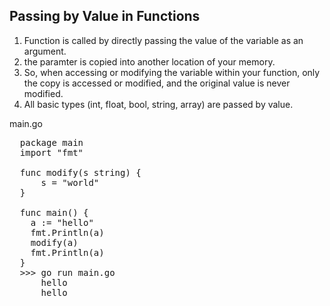 ## Passing by Value in Functions

1.  Function is called by directly passing the value of the variable as an argument.
2.  the paramter is copied into another location of your memory.
3.  So, when accessing or modifying the variable within your function, only the copy is accessed or modified, and the original value is never modified.
4.  All basic types (int, float, bool, string, array) are passed by value.

main.go
<pre>
  package main
  import "fmt"

  func modify(s string) {
      s = "world"
  }
  
  func main() {
    a := "hello"
    fmt.Println(a)
    modify(a)
    fmt.Println(a)
  }
  >>> go run main.go
      hello
      hello
  
</pre>
